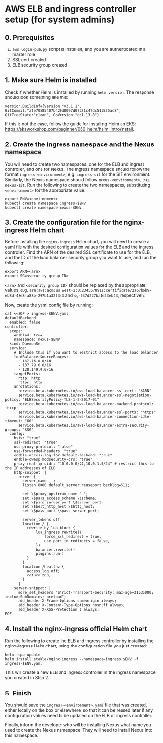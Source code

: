 # AWS ELB and ingress controller setup (for system admins)

## 0. Prerequisites
1. `aws-login-pub.py` script is installed, and you are authenticated in a master role
2. SSL cert created
3. ELB security group created

## 1. Make sure Helm is installed
Check if whether Helm is installed by running `helm version`. The response should look something like this:
```
version.BuildInfo{Version:"v3.1.1", GitCommit:"afe70585407b420d0097d07b21c47dc511525ac8", GitTreeState:"clean", GoVersion:"go1.13.8"}
```
If this is not the case, follow the guide for installing Helm on EKS: https://eksworkshop.com/beginner/060_helm/helm_intro/install. 

## 2. Create the ingress namespace and the Nexus namespace
You will need to create two namespaces: one for the ELB and ingress controller, and one for Nexus. The ingress namespace should follow the format `ingress-<environment>`, e.g. `ingress-sit` for the SIT environment. Similarly, the Nexus namespace should follow `nexus-<environment>`, e.g. `nexus-sit`. 
Run the following to create the two namespaces, substituting `<environment>` for the appropriate value:

```
export ENV=<environment>
kubectl create namespace ingress-$ENV
kubectl create namespace nexus-$ENV
```
## 3. Create the configuration file for the nginx-ingress Helm chart

Before installing the `nginx-ingress` Helm chart, you will need to create a yaml file with the desired configuration values for the ELB and the ingress controller. Find the ARN of the desired SSL certificate to use for the ELB, and the ID of the load balancer security group you want to use, and run the following: 
```
export ARN=<arn>
export SG=<security group ID>
```
`<arn>` and `<security group ID>` should be replaced by the appropriate values, e.g. `arn:aws:acm:us-west-2:012345678912:certificate/2a67b6b9-eb8d-48e8-a88b-297b1a32f343` and `sg-037d227ba1e23eb43`, respectively.

Now, create the yaml config file by running:
```
cat <<EOF > ingress-$ENV.yaml
defaultBackend:
  enabled: false
controller:
  scope:
    enabled: true
    namespace: nexus-$ENV 
  kind: DaemonSet
  service:
    # Include this if you want to restrict access to the load balancer
    loadBalancerSourceRanges:
      - 137.78.0.0/16
      - 137.79.0.0/16
      - 128.149.0.0/16
    targetPorts:
      http: http
      https: http
    annotations:
      service.beta.kubernetes.io/aws-load-balancer-ssl-cert: "$ARN"
      service.beta.kubernetes.io/aws-load-balancer-ssl-negotiation-policy: "ELBSecurityPolicy-TLS-1-2-2017-01"
      service.beta.kubernetes.io/aws-load-balancer-backend-protocol: "http"
      service.beta.kubernetes.io/aws-load-balancer-ssl-ports: "https"
      service.beta.kubernetes.io/aws-load-balancer-connection-idle-timeout: "60"
      service.beta.kubernetes.io/aws-load-balancer-extra-security-groups: "$SG"
  config:
    hsts: "true"
    ssl-redirect: "true"
    use-proxy-protocol: "false"
    use-forwarded-headers: "true"
    enable-access-log-for-default-backend: "true"
    enable-owasp-modsecurity-crs: "true"
    proxy-real-ip-cidr: "10.0.0.0/24,10.0.1.0/24" # restrict this to the IP addresses of ELB
    http-snippet: |
      server {
        server_name _ ;
        listen 8080 default_server reuseport backlog=511;

        set \$proxy_upstream_name "-";
        set \$pass_access_scheme \$scheme;
        set \$pass_server_port \$server_port;
        set \$best_http_host \$http_host;
        set \$pass_port \$pass_server_port;

        server_tokens off;
        location / {
          rewrite_by_lua_block {
              lua_ingress.rewrite({
                  force_ssl_redirect = true,
                  use_port_in_redirects = false,
              })
              balancer.rewrite()
              plugins.run()
          }
        }
        location /healthz {
          access_log off;
          return 200;
        }
      }
    server-snippet: |
      more_set_headers "Strict-Transport-Security: max-age=31536000; includeSubDomains; preload";
      add_header X-Frame-Options sameorigin always;
      add_header X-Content-Type-Options nosniff always;
      add_header X-XSS-Protection 1 always;
EOF
```

## 4. Install the nginx-ingress official Helm chart

Run the following to create the ELB and ingress controller by installing the nginx-ingress Helm chart, using the configuration file you just created:

```
helm repo update
helm install stable/nginx-ingress --namespace=ingress-$ENV -f ingress-$ENV.yaml
```

This will create a new ELB and ingress controller in the ingress namespace you created in Step 2.

## 5. Finish

You should save the `ingress-<environment>.yaml` file that was created, either locally on the box or elsewhere, so that it can be reused later if any configuration values need to be updated on the ELB or ingress controller.

Finally, inform the developer who will be installing Nexus what name you used to create the Nexus namespace. They will need to install Nexus into this namespace.